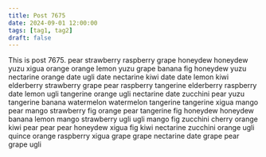 ```yaml
---
title: Post 7675
date: 2024-09-01 12:00:00
tags: [tag1, tag2]
draft: false
---
```

This is post 7675.
pear
strawberry
raspberry
grape
honeydew
honeydew
yuzu
xigua
orange
orange
lemon
yuzu
grape
banana
fig
honeydew
yuzu
nectarine
orange
date
ugli
date
nectarine
kiwi
date
date
lemon
kiwi
elderberry
strawberry
grape
pear
raspberry
tangerine
elderberry
raspberry
date
lemon
ugli
tangerine
orange
ugli
nectarine
date
zucchini
pear
yuzu
tangerine
banana
watermelon
watermelon
tangerine
tangerine
xigua
mango
pear
mango
strawberry
fig
orange
pear
tangerine
fig
honeydew
honeydew
banana
lemon
mango
strawberry
ugli
ugli
mango
fig
zucchini
cherry
orange
kiwi
pear
pear
pear
honeydew
xigua
fig
kiwi
nectarine
zucchini
orange
ugli
quince
orange
raspberry
xigua
grape
grape
nectarine
date
grape
pear
grape
ugli
